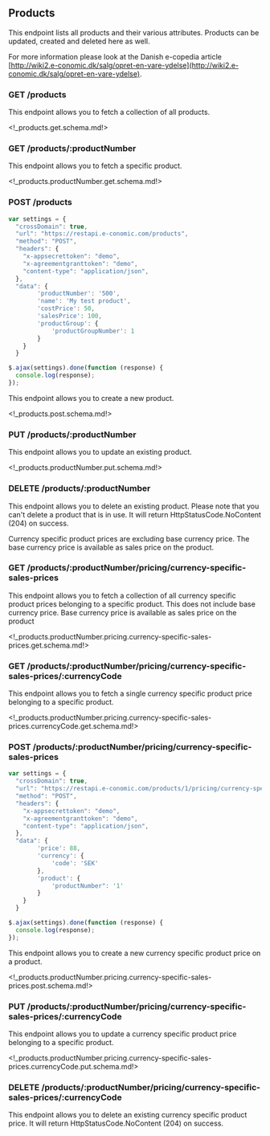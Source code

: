 ## Products

This endpoint lists all products and their various attributes. Products can be updated, created and deleted here as well.

For more information please look at the Danish e-copedia article [http://wiki2.e-conomic.dk/salg/opret-en-vare-ydelse](http://wiki2.e-conomic.dk/salg/opret-en-vare-ydelse).

### <span class='get'>GET</span> /products

This endpoint allows you to fetch a collection of all products.

<!_products.get.schema.md!>

### <span class='get'>GET</span> /products/:productNumber

This endpoint allows you to fetch a specific product.

<!_products.productNumber.get.schema.md!>

### <span class='post'>POST</span> /products

```javascript
var settings = {
  "crossDomain": true,
  "url": "https://restapi.e-conomic.com/products",
  "method": "POST",
  "headers": {
    "x-appsecrettoken": "demo",
    "x-agreementgranttoken": "demo",
    "content-type": "application/json",
  },
  "data": {
		'productNumber': '500',
		'name': 'My test product',
		'costPrice': 50,
		'salesPrice': 100,
		'productGroup': {
			'productGroupNumber': 1
		}
	}
  }

$.ajax(settings).done(function (response) {
  console.log(response);
});
```

This endpoint allows you to create a new product.

<!_products.post.schema.md!>

### <span class='put'>PUT</span> /products/:productNumber

This endpoint allows you to update an existing product.

<!_products.productNumber.put.schema.md!>

### <span class='delete'>DELETE</span> /products/:productNumber

This endpoint allows you to delete an existing product. Please note that you can't delete a product that is in use. It will return HttpStatusCode.NoContent (204) on success.

Currency specific product prices are excluding base currency price. The base currency price is available as sales price on the product.

### <span class='get'>GET</span> /products/:productNumber/pricing/currency-specific-sales-prices

This endpoint allows you to fetch a collection of all currency specific product prices belonging to a specific product. This does not include base currency price. Base currency price is available as sales price on the product

<!_products.productNumber.pricing.currency-specific-sales-prices.get.schema.md!>

### <span class='get'>GET</span> /products/:productNumber/pricing/currency-specific-sales-prices/:currencyCode

This endpoint allows you to fetch a single currency specific product price belonging to a specific product.

<!_products.productNumber.pricing.currency-specific-sales-prices.currencyCode.get.schema.md!>

### <span class='post'>POST</span> /products/:productNumber/pricing/currency-specific-sales-prices

```javascript
var settings = {
  "crossDomain": true,
  "url": "https://restapi.e-conomic.com/products/1/pricing/currency-specific-sales-prices",
  "method": "POST",
  "headers": {
    "x-appsecrettoken": "demo",
    "x-agreementgranttoken": "demo",
    "content-type": "application/json",
  },
  "data": {
		'price': 88,
		'currency': {
			'code': 'SEK'
		},
		'product': {
			'productNumber": '1'
		}
	}
  }

$.ajax(settings).done(function (response) {
  console.log(response);
});
```

This endpoint allows you to create a new currency specific product price on a product.

<!_products.productNumber.pricing.currency-specific-sales-prices.post.schema.md!>

### <span class='put'>PUT</span> /products/:productNumber/pricing/currency-specific-sales-prices/:currencyCode

This endpoint allows you to update a currency specific product price belonging to a specific product.

<!_products.productNumber.pricing.currency-specific-sales-prices.currencyCode.put.schema.md!>

### <span class='delete'>DELETE</span> /products/:productNumber/pricing/currency-specific-sales-prices/:currencyCode

This endpoint allows you to delete an existing currency specific product price. It will return HttpStatusCode.NoContent (204) on success.

